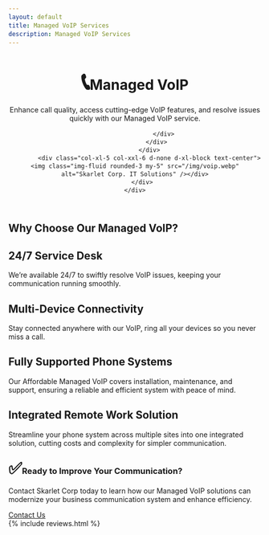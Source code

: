 ```yaml
---
layout: default
title: Managed VoIP Services
description: Managed VoIP Services
---
```

<!-- Header-->
<header class="bg-dark py-5">
    <div class="container px-5">
        <div class="row gx-5 align-items-center justify-content-center">
            <div class="col-lg-8 col-xl-7 col-xxl-6">
                <div class="my-5 text-center text-xl-start">
                    <h1 class="display-5 fw-bolder text-white mb-2"><span style="font-size:3rem;">&#128222;</span><strong>Managed VoIP</strong></h1>
                    <p class="lead fw-normal text-white-50 mb-4">Enhance call quality, access cutting-edge VoIP features, and resolve issues quickly with our Managed VoIP service.</p>
                    <div class="d-grid gap-3 d-sm-flex justify-content-sm-center justify-content-xl-start">

                    </div>
                </div>
            </div>
            <div class="col-xl-5 col-xxl-6 d-none d-xl-block text-center"><img class="img-fluid rounded-3 my-5" src="/img/voip.webp" alt="Skarlet Corp. IT Solutions" /></div>
        </div>
    </div>
</header>
<!-- Features section-->
<section class="py-5" id="features">
    <div class="container px-5 my-5">
        <div class="row gx-5">
            <div class="col-lg-4 mb-5 mb-lg-0"><h2 class="fw-bolder mb-0">Why Choose Our Managed VoIP?</h2></div>
            <div class="col-lg-8">
                <div class="row gx-5 row-cols-1 row-cols-md-2">
                    <div class="col mb-5 h-100">
                        <div class="feature bg-primary bg-gradient text-white rounded-3 mb-3"><i class="bi bi-collection"></i></div>
                        <h2 class="h5">24/7 Service Desk</h2>
                        <p class="mb-0">We’re available 24/7 to swiftly resolve VoIP issues, keeping your communication running smoothly.</p>
                    </div>
                    <div class="col mb-5 h-100">
                        <div class="feature bg-primary bg-gradient text-white rounded-3 mb-3"><i class="bi bi-building"></i></div>
                        <h2 class="h5">Multi-Device Connectivity</h2>
                        <p class="mb-0">Stay connected anywhere with our VoIP, ring all your devices so you never miss a call.</p>
                    </div>
                    <div class="col mb-5 mb-md-0 h-100">
                        <div class="feature bg-primary bg-gradient text-white rounded-3 mb-3"><i class="bi bi-toggles2"></i></div>
                        <h2 class="h5">Fully Supported Phone Systems</h2>
                        <p class="mb-0">Our Affordable Managed VoIP covers installation, maintenance, and support, ensuring a reliable and efficient system with peace of mind.</p>
                    </div>
                    <div class="col h-100">
                        <div class="feature bg-primary bg-gradient text-white rounded-3 mb-3"><i class="bi bi-toggles2"></i></div>
                        <h2 class="h5">Integrated Remote Work Solution</h2>
                        <p class="mb-0">Streamline your phone system across multiple sites into one integrated solution, cutting costs and complexity for simpler communication.</p>
                    </div>
                </div>
            </div>
        </div>
    </div>
<div class="container py-0 text-left">
<h3 id="-ready-to-improve-your-communication-"><span style="font-size:2rem;">&#9989;</span><strong>Ready to Improve Your Communication?</strong></h3>
<p>Contact Skarlet Corp today to learn how our Managed VoIP solutions can modernize your business communication system and enhance efficiency.</p>
<a class="btn btn-primary btn-lg px-4 me-sm-3" href="../../contact">Contact Us</a>
</div>
</section>
<!-- Testimonial section-->

<div class="py-2">
    <div class="container px-2 my-2">
        <div class="row gx-5 justify-content-center">
					{% include reviews.html %}
		</div>
    </div>
</div>